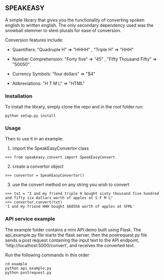 ## SPEAKEASY

A simple library that gives you the functionality of converting
spoken english to written english. The only secondary dependency used was the snowball stemmer to stem plurals for ease of conversion.

Conversion features include:
- Quantifiers:
"Quadruple H" => "HHHH" , "Triple H" => "HHH"
  
- Number Comprehension:
"Forty five" => "45" , "Fifty Thousand Fifty" => "50050"

- Currency Symbols:
"four dollars" => "$4"

- Abbreviations:
"H T M L" => "HTML"



### Installation

To install the library, simply clone the repo and in the root folder run:
```
python setup.py install
```

### Usage

Then to use it in an example:
1. import the SpeakEasyConvertor class
```
>>> from speakeasy.convert import SpeakEasyConvert
```
2. create a convertor object
```
>>> convertor = SpeakEasyConvertor()
```
3. use the convert method on any string you wish to convert
```
>>> txt = "I and my friend triple H bought sixty thousand five hundred and fifty six dollars worth of apples at S F M L"
>>> convertor.convert(txt)
'I and my friend HHH bought $60556 worth of apples at SFML'
```

### API service example
The example folder contains a mini API demo built using Flask. The api_example.py file starts the flask server, then
the postrequest.py file sends a post request containing the input text to the API endpoint,
'http://localhost:5000/convert', and receives the converted text.


Run the following commands in this order
```
cd example
python api_example.py
python postrequest.py
```



